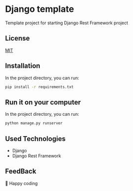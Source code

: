 # Django template
Template project for starting Django Rest Framework project
## License

[MIT](https://choosealicense.com/licenses/mit/)


## Installation

In the project directory, you can run:

```bash 
pip install -r requirements.txt
```

## Run it on your computer


In the project directory, you can run:
```bash
python manage.py runserver
```


## Used Technologies

 - Django
 - Django Rest Framework


## FeedBack

:tada: Happy coding

